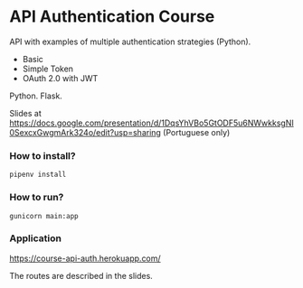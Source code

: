 # API Authentication Course
API with examples of multiple authentication strategies (Python).
- Basic
- Simple Token
- OAuth 2.0 with JWT

Python. Flask.

Slides at https://docs.google.com/presentation/d/1DqsYhVBo5GtODF5u6NWwkksgNI0SexcxGwgmArk324o/edit?usp=sharing (Portuguese only)

### How to install? ###

```
pipenv install
```

### How to run? ###

```
gunicorn main:app
```

### Application ###

https://course-api-auth.herokuapp.com/

The routes are described in the slides.
